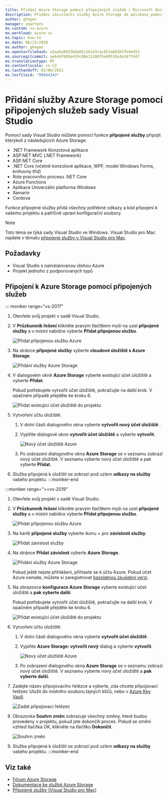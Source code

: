 ```yaml
---
title: Přidání Azure Storage pomocí připojených služeb | Microsoft Docs
description: Přidání závislosti služby Azure Storage do aplikace pomocí připojených služeb sady Visual Studio
author: ghogen
manager: jmartens
ms.custom: vs-azure
ms.workload: azure-vs
ms.topic: how-to
ms.date: 08/13/2020
ms.author: ghogen
ms.openlocfilehash: a2aa5a0453b6a05c261d3cac853ab8265fb4e453
ms.sourcegitcommit: ae6d47b09a439cd0e13180f5e89510e3e347fd47
ms.translationtype: MT
ms.contentlocale: cs-CZ
ms.lasthandoff: 02/08/2021
ms.locfileid: "99844343"
---
```

# <a name="adding-azure-storage-by-using-visual-studio-connected-services"></a>Přidání služby Azure Storage pomocí připojených služeb sady Visual Studio

Pomocí sady Visual Studio můžete pomocí funkce **připojené služby** připojit kterýkoli z následujících Azure Storage:

- .NET Framework Konzolová aplikace
- ASP.NET MVC (.NET Framework)
- ASP.NET Core
- .NET Core (včetně konzolové aplikace, WPF, model Windows Forms, knihovny tříd)
- Role pracovního procesu .NET Core
- Azure Functions
- Aplikace Univerzální platforma Windows
- Xamarin
- Cordova

Funkce připojené služby přidá všechny potřebné odkazy a kód připojení k vašemu projektu a patřičně upraví konfigurační soubory.

> [!NOTE]
> Toto téma se týká sady Visual Studio ve Windows. Visual Studio pro Mac najdete v tématu [připojené služby v Visual Studio pro Mac](/visualstudio/mac/connected-services).
## <a name="prerequisites"></a>Požadavky

- Visual Studio s nainstalovanou úlohou Azure
- Projekt jednoho z podporovaných typů

## <a name="connect-to-azure-storage-using-connected-services"></a>Připojení k Azure Storage pomocí připojených služeb

::: moniker range="vs-2017"

1. Otevřete svůj projekt v sadě Visual Studio.

1. V **Průzkumník řešení** klikněte pravým tlačítkem myši na uzel **připojené služby** a v místní nabídce vyberte **Přidat připojenou službu**.

    ![Přidat připojenou službu Azure](./media/vs-azure-tools-connected-services-storage/add-connected-service.png)

1. Na stránce **připojené služby** vyberte **cloudové úložiště s Azure Storage**.

    ![Přidání služby Azure Storage](./media/vs-azure-tools-connected-services-storage/add-azure-storage.png)

1. V dialogovém okně **Azure Storage** vyberte existující účet úložiště a vyberte **Přidat**.

    Pokud potřebujete vytvořit účet úložiště, pokračujte na další krok. V opačném případě přejděte ke kroku 6.

    ![Přidat existující účet úložiště do projektu](./media/vs-azure-tools-connected-services-storage/select-azure-storage-account.png)

1. Vytvoření účtu úložiště:

   1. V dolní části dialogového okna vyberte **vytvořit nový účet úložiště** .

   1. Vyplňte dialogové okno **vytvořit účet úložiště** a vyberte **vytvořit**.

       ![Nový účet úložiště Azure](./media/vs-azure-tools-connected-services-storage/create-storage-account.png)

   1. Po zobrazení dialogového okna **Azure Storage** se v seznamu zobrazí nový účet úložiště. V seznamu vyberte nový účet úložiště a pak vyberte **Přidat**.

1. Služba připojená k úložišti se zobrazí pod uzlem **odkazy na služby** vašeho projektu.
:::moniker-end

:::moniker range=">=vs-2019"

1. Otevřete svůj projekt v sadě Visual Studio.

1. V **Průzkumník řešení** klikněte pravým tlačítkem myši na uzel **připojené služby** a v místní nabídce vyberte **Přidat připojenou službu**.

    ![Přidat připojenou službu Azure](./media/vs-azure-tools-connected-services-storage/vs-2019/add-connected-service.png)

1. Na kartě **připojené služby** vyberte ikonu + pro **závislosti služby**.

    ![Přidat závislost služby](./media/vs-azure-tools-connected-services-storage/vs-2019/connected-services-tab.png)

1. Na stránce **Přidat závislost** vyberte **Azure Storage**.

    ![Přidání služby Azure Storage](./media/vs-azure-tools-connected-services-storage/vs-2019/add-azure-storage.png)

    Pokud ještě nejste přihlášení, přihlaste se k účtu Azure. Pokud účet Azure nemáte, můžete si zaregistrovat [bezplatnou zkušební verzi](https://azure.microsoft.com/account/free).

1. Na obrazovce **konfigurace Azure Storage** vyberte existující účet úložiště a **pak vyberte další**.

    Pokud potřebujete vytvořit účet úložiště, pokračujte na další krok. V opačném případě přejděte ke kroku 6.

    ![Přidat existující účet úložiště do projektu](./media/vs-azure-tools-connected-services-storage/vs-2019/select-azure-storage-account.png)

1. Vytvoření účtu úložiště:

   1. V dolní části dialogového okna vyberte **vytvořit účet úložiště** .

   1. Vyplňte **Azure Storage: vytvořit nový** dialog a vyberte **vytvořit**.

       ![Nový účet úložiště Azure](./media/vs-azure-tools-connected-services-storage/vs-2019/create-storage-account.png)

   1. Po zobrazení dialogového okna **Azure Storage** se v seznamu zobrazí nový účet úložiště. V seznamu vyberte nový účet úložiště a **pak vyberte další**.

1. Zadejte název připojovacího řetězce a vyberte, zda chcete připojovací řetězec Uložit do místního souboru tajných klíčů, nebo v [Azure Key Vault](/azure/key-vault).

   ![Zadat připojovací řetězec](./media/vs-azure-tools-connected-services-storage/vs-2019/connection-string.png)

1. Obrazovka **Souhrn změn** zobrazuje všechny změny, které budou provedeny v projektu, pokud jste dokončili proces. Pokud se změní vzhled tlačítka OK, klikněte na tlačítko **Dokončit**.

   ![Souhrn změn](./media/vs-azure-tools-connected-services-storage/vs-2019/summary-of-changes.png)

1. Služba připojená k úložišti se zobrazí pod uzlem **odkazy na služby** vašeho projektu.
:::moniker-end

## <a name="see-also"></a>Viz také

- [Fórum Azure Storage](https://social.msdn.microsoft.com/forums/azure/home?forum=windowsazuredata)
- [Dokumentace ke službě Azure Storage](/azure/storage/)
- [Připojené služby (Visual Studio pro Mac)](/visualstudio/mac/connected-services)
